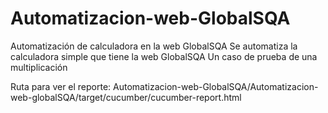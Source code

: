 # Automatizacion-web-GlobalSQA
Automatización de calculadora en la web GlobalSQA
Se automatiza la calculadora simple que tiene la web GlobalSQA
Un caso de prueba de una multiplicación 

Ruta para ver el reporte: Automatizacion-web-GlobalSQA/Automatizacion-web-globalSQA/target/cucumber/cucumber-report.html
